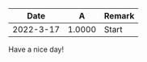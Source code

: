 | Date | A | Remark | 
|------|-----|-----|
| 2022-3-17 | 1.0000 | Start     | 


Have a nice day!

